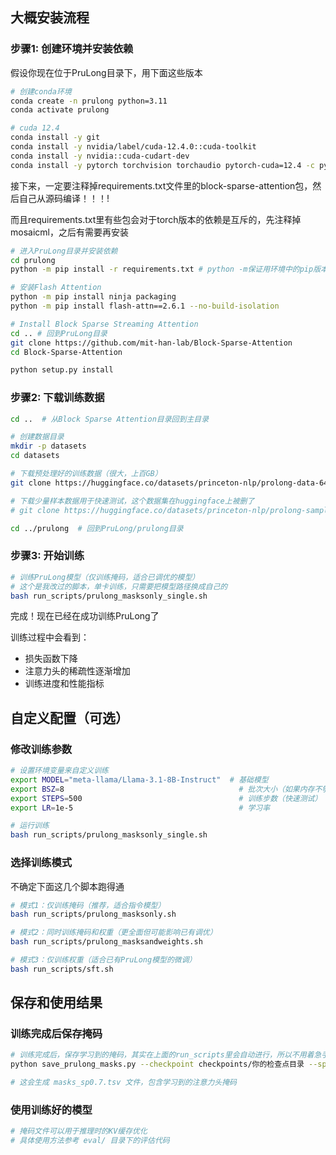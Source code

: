## 大概安装流程

### 步骤1: 创建环境并安装依赖

假设你现在位于PruLong目录下，用下面这些版本

```bash
# 创建conda环境
conda create -n prulong python=3.11
conda activate prulong

# cuda 12.4
conda install -y git
conda install -y nvidia/label/cuda-12.4.0::cuda-toolkit
conda install -y nvidia::cuda-cudart-dev
conda install -y pytorch torchvision torchaudio pytorch-cuda=12.4 -c pytorch -c nvidia
```
接下来，一定要注释掉requirements.txt文件里的block-sparse-attention包，然后自己从源码编译！！！!

而且requirements.txt里有些包会对于torch版本的依赖是互斥的，先注释掉mosaicml，之后有需要再安装

```bash
# 进入PruLong目录并安装依赖
cd prulong
python -m pip install -r requirements.txt # python -m保证用环境中的pip版本

# 安装Flash Attention
python -m pip install ninja packaging
python -m pip install flash-attn==2.6.1 --no-build-isolation

# Install Block Sparse Streaming Attention
cd .. # 回到PruLong目录
git clone https://github.com/mit-han-lab/Block-Sparse-Attention
cd Block-Sparse-Attention

python setup.py install
```

### 步骤2: 下载训练数据

```bash
cd ..  # 从Block Sparse Attention目录回到主目录

# 创建数据目录
mkdir -p datasets
cd datasets

# 下载预处理好的训练数据（很大，上百GB）
git clone https://huggingface.co/datasets/princeton-nlp/prolong-data-64K long-context-65536

# 下载少量样本数据用于快速测试，这个数据集在huggingface上被删了
# git clone https://huggingface.co/datasets/princeton-nlp/prolong-sample prolong-sample

cd ../prulong  # 回到PruLong/prulong目录
```

### 步骤3: 开始训练

```bash
# 训练PruLong模型（仅训练掩码，适合已调优的模型）
# 这个是我改过的脚本，单卡训练，只需要把模型路径换成自己的
bash run_scripts/prulong_masksonly_single.sh

```

完成！现在已经在成功训练PruLong了

训练过程中会看到：
- 损失函数下降
- 注意力头的稀疏性逐渐增加
- 训练进度和性能指标

## 自定义配置（可选）

### 修改训练参数
```bash
# 设置环境变量来自定义训练
export MODEL="meta-llama/Llama-3.1-8B-Instruct"  # 基础模型
export BSZ=8                                       # 批次大小（如果内存不够）
export STEPS=500                                   # 训练步数（快速测试）
export LR=1e-5                                     # 学习率

# 运行训练
bash run_scripts/prulong_masksonly_single.sh
```

### 选择训练模式

不确定下面这几个脚本跑得通

```bash
# 模式1：仅训练掩码（推荐，适合指令模型）
bash run_scripts/prulong_masksonly.sh

# 模式2：同时训练掩码和权重（更全面但可能影响已有调优）
bash run_scripts/prulong_masksandweights.sh

# 模式3：仅训练权重（适合已有PruLong模型的微调）
bash run_scripts/sft.sh
```

## 保存和使用结果

### 训练完成后保存掩码
```bash
# 训练完成后，保存学习到的掩码，其实在上面的run_scripts里会自动进行，所以不用着急手动调用
python save_prulong_masks.py --checkpoint checkpoints/你的检查点目录 --sparsity 0.7

# 这会生成 masks_sp0.7.tsv 文件，包含学习到的注意力头掩码
```

### 使用训练好的模型
```bash
# 掩码文件可以用于推理时的KV缓存优化
# 具体使用方法参考 eval/ 目录下的评估代码
```
